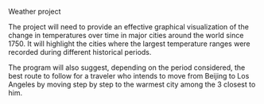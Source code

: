 Weather project

The project will need to provide an effective graphical visualization of the change in temperatures over time in major cities around the world since 1750.
It will highlight the cities where the largest temperature ranges were recorded during different historical periods. 

The program will also suggest, depending on the period considered, the best route to follow for a traveler who intends to move from Beijing to Los Angeles by moving step by step to the warmest city among the 3 closest to him.
